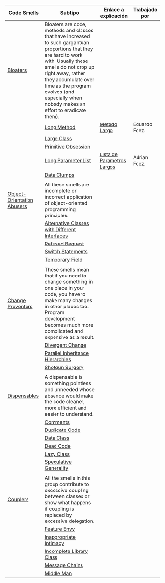 | Code Smells                                                                          | Subtipo                                                                                                                                                                                                                                                                                            | Enlace a explicación                      | Trabajado por |
| ------------------------------------------------------------------------------------ | -------------------------------------------------------------------------------------------------------------------------------------------------------------------------------------------------------------------------------------------------------------------------------------------------- |-------------------------------------------| ------------- |
| [Bloaters](https://refactoring.guru/refactoring/smells/bloaters)                     | Bloaters are code, methods and classes that have increased to such gargantuan proportions that they are hard to work with. Usually these smells do not crop up right away, rather they accumulate over time as the program evolves (and especially when nobody makes an effort to eradicate them). |                                           |               |
|                                                                                      | [Long Method](https://refactoring.guru/es/smells/long-method)                                                                                                                                                                                                                                      | [Metodo Largo](./CodeSmell/LongMethod.md) |   Eduardo Fdez.            |
|                                                                                      | [Large Class](https://refactoring.guru/es/smells/large-class)                                                                                                                                                                                                                                      |                                           |               |
|                                                                                      | [Primitive Obsession](https://refactoring.guru/es/smells/primitive-obsession)                                                                                                                                                                                                                      |                                           |               |
|                                                                                      | [Long Parameter List](https://refactoring.guru/es/smells/long-parameter-list)                                                                                                                                                                                                                      |[Lista de Parametros Largos](./CodeSmell/LongParameterList.md)                                           |Adrian Fdez.             |
|                                                                                      | [Data Clumps](https://refactoring.guru/es/smells/data-clumps)                                                                                                                                                                                                                                      |                                           |               |
|                                                                                      |                                                                                                                                                                                                                                                                                                    |                                           |               |
| [Object-Orientation Abusers](https://refactoring.guru/refactoring/smells/oo-abusers) | All these smells are incomplete or incorrect application of object-oriented programming principles.                                                                                                                                                                                                |                                           |               |
|                                                                                      | [Alternative Classes with Different Interfaces](https://refactoring.guru/es/smells/alternative-classes-with-different-interfaces)                                                                                                                                                                  |                                           |               |
|                                                                                      | [Refused Bequest](https://refactoring.guru/es/smells/refused-bequest)                                                                                                                                                                                                                              |                                           |               |
|                                                                                      | [Switch Statements](https://refactoring.guru/es/smells/switch-statements)                                                                                                                                                                                                                          |                                           |               |
|                                                                                      | [Temporary Field](https://refactoring.guru/es/smells/temporary-field)                                                                                                                                                                                                                              |                                           |               |
|                                                                                      |                                                                                                                                                                                                                                                                                                    |                                           |               |
| [Change Preventers](https://refactoring.guru/refactoring/smells/change-preventers)   | These smells mean that if you need to change something in one place in your code, you have to make many changes in other places too. Program development becomes much more complicated and expensive as a result.                                                                                  |                                           |               |
|                                                                                      | [Divergent Change](https://refactoring.guru/es/smells/divergent-change)                                                                                                                                                                                                                            |                                           |               |
|                                                                                      | [Parallel Inheritance Hierarchies](https://refactoring.guru/es/smells/parallel-inheritance-hierarchies)                                                                                                                                                                                            |                                           |               |
|                                                                                      | [Shotgun Surgery](https://refactoring.guru/es/smells/shotgun-surgery)                                                                                                                                                                                                                              |                                           |               |
|                                                                                      |                                                                                                                                                                                                                                                                                                    |                                           |               |
| [Dispensables](https://refactoring.guru/refactoring/smells/dispensables)             | A dispensable is something pointless and unneeded whose absence would make the code cleaner, more efficient and easier to understand.                                                                                                                                                              |                                           |               |
|                                                                                      | [Comments](https://refactoring.guru/es/smells/comments)                                                                                                                                                                                                                                            |                                           |               |
|                                                                                      | [Duplicate Code](https://refactoring.guru/es/smells/duplicate-code)                                                                                                                                                                                                                                |                                           |               |
|                                                                                      | [Data Class](https://refactoring.guru/es/smells/data-class)                                                                                                                                                                                                                                        |                                           |               |
|                                                                                      | [Dead Code](https://refactoring.guru/es/smells/dead-code)                                                                                                                                                                                                                                          |                                           |               |
|                                                                                      | [Lazy Class](https://refactoring.guru/es/smells/lazy-class)                                                                                                                                                                                                                                        |                                           |               |
|                                                                                      | [Speculative Generality](https://refactoring.guru/es/smells/speculative-generality)                                                                                                                                                                                                                |                                           |               |
|                                                                                      |                                                                                                                                                                                                                                                                                                    |                                           |               |
| [Couplers](https://refactoring.guru/refactoring/smells/couplers)                     | All the smells in this group contribute to excessive coupling between classes or show what happens if coupling is replaced by excessive delegation.                                                                                                                                                |                                           |               |
|                                                                                      | [Feature Envy](https://refactoring.guru/es/smells/feature-envy)                                                                                                                                                                                                                                    |                                           |               |
|                                                                                      | [Inappropriate Intimacy](https://refactoring.guru/es/smells/inappropriate-intimacy)                                                                                                                                                                                                                |                                           |               |
|                                                                                      | [Incomplete Library Class](https://refactoring.guru/es/smells/incomplete-library-class)                                                                                                                                                                                                            |                                           |               |
|                                                                                      | [Message Chains](https://refactoring.guru/es/smells/message-chains)                                                                                                                                                                                                                                |                                           |               |
|                                                                                      | [Middle Man](https://refactoring.guru/es/smells/middle-man)                                                                                                                                                                                                                                        |                                           |               |
